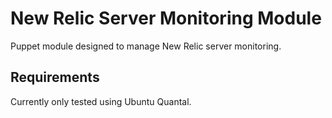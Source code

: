 # New Relic Server Monitoring Module

Puppet module designed to manage New Relic server monitoring.

## Requirements

Currently only tested using Ubuntu Quantal.